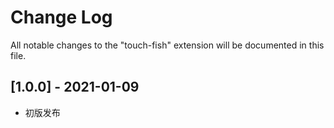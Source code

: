 # Change Log

All notable changes to the "touch-fish" extension will be documented in this file.

## [1.0.0] - 2021-01-09
  - 初版发布 